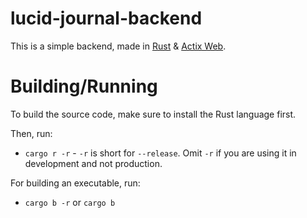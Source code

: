 # lucid-journal-backend
This is a simple backend, made in [Rust](https://rust-lang.org) & [Actix Web](https://actix.rs).

# Building/Running
To build the source code, make sure to install the Rust language first.

Then, run:
* `cargo r -r` - `-r` is short for `--release`.
Omit `-r` if you are using it in development and not production.

For building an executable, run:
* `cargo b -r` or `cargo b`
